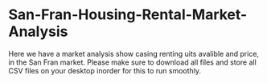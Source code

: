 # San-Fran-Housing-Rental-Market-Analysis
Here we have a market analysis show casing renting uits avalible and price, in the San Fran market.
Please make sure to download all files and store all CSV files on your desktop inorder for this to run smoothly.

